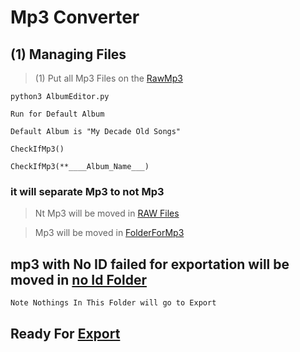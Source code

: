 # Mp3 Converter

## (1) Managing Files

> (1) Put all Mp3 Files on the [RawMp3](/AlbumEditor/Rawmp3/)

    python3 AlbumEditor.py

`Run for Default Album`

`Default Album is "My Decade Old Songs"`

    CheckIfMp3()

    CheckIfMp3(**____Album_Name___)

### it will separate Mp3 to not Mp3

> Nt Mp3 will be moved in [RAW Files](/RAW%20Files/)

> Mp3 will be moved in [FolderForMp3](/AlbumEditor/FolderForMp3/)

## mp3 with No ID failed for exportation will be moved in [no Id Folder](/AlbumEditor/FolderForMp3/NoID/)

`Note Nothings In This Folder will go to Export`

## Ready For [Export](/AlbumEditor/ReadyToExportmp3/)
